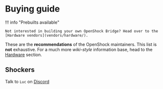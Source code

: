 
# Buying guide

!!! info "Prebuilts available"

    Not interested in building your own OpenShock Bridge? Head over to the [Hardware vendors](vendors/hardware/).

These are the **recommendations** of the OpenShock maintainers. This list is **not** exhaustive. For a much more *wiki-style* information base, head to the [Hardware](hardware) section.

## Shockers

Talk to `Luc` on [Discord](https://discord.gg/AHcCbXbEcF)


